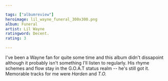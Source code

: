 ```yaml
---

tags: ["albumreview"]
heroimage: lil_wayne_funeral_300x300.png
album: Funeral
artist: Lil Wayne
ratingword: Decent.
rating: 3

---
```


I've been a Wayne fan for quite some time and this album didn't dissapoint although it probably isn't something I'll listen to regularly. His rhyme schemes and flow stay in the G.O.A.T status realm -- he's still got it. Memorable tracks for me were *Harden* and *T.O.*
